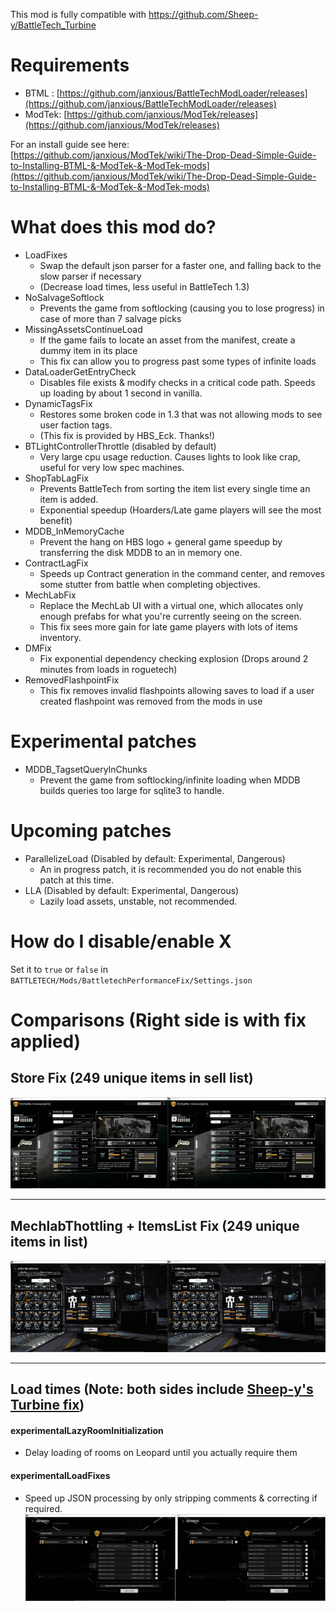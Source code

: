 This mod is fully compatible with https://github.com/Sheep-y/BattleTech_Turbine

# Requirements
- BTML  : [https://github.com/janxious/BattleTechModLoader/releases](https://github.com/janxious/BattleTechModLoader/releases)
- ModTek: [https://github.com/janxious/ModTek/releases](https://github.com/janxious/ModTek/releases)

For an install guide see here: [https://github.com/janxious/ModTek/wiki/The-Drop-Dead-Simple-Guide-to-Installing-BTML-&-ModTek-&-ModTek-mods](https://github.com/janxious/ModTek/wiki/The-Drop-Dead-Simple-Guide-to-Installing-BTML-&-ModTek-&-ModTek-mods)


# What does this mod do?
- LoadFixes
   - Swap the default json parser for a faster one, and falling back to the slow parser if necessary
   - (Decrease load times, less useful in BattleTech 1.3)
- NoSalvageSoftlock
   - Prevents the game from softlocking (causing you to lose progress) in case of more than 7 salvage picks
- MissingAssetsContinueLoad
   - If the game fails to locate an asset from the manifest, create a dummy item in its place
   - This fix can allow you to progress past some types of infinite loads
- DataLoaderGetEntryCheck
   - Disables file exists & modify checks in a critical code path. Speeds up loading by about 1 second in vanilla.
- DynamicTagsFix
   - Restores some broken code in 1.3 that was not allowing mods to see user faction tags.
   - (This fix is provided by HBS_Eck. Thanks!)
- BTLightControllerThrottle (disabled by default)
   - Very large cpu usage reduction. Causes lights to look like crap, useful for very low spec machines.
- ShopTabLagFix
   - Prevents BattleTech from sorting the item list every single time an item is added.
   - Exponential speedup (Hoarders/Late game players will see the most benefit)
- MDDB_InMemoryCache
   - Prevent the hang on HBS logo + general game speedup by transferring the disk MDDB to an in memory one.
- ContractLagFix
   - Speeds up Contract generation in the command center, and removes some stutter from battle when completing objectives.
- MechLabFix
   - Replace the MechLab UI with a virtual one, which allocates only enough prefabs for what you're currently seeing on the screen.
   - This fix sees more gain for late game players with lots of items inventory.
- DMFix
   - Fix exponential dependency checking explosion (Drops around 2 minutes from loads in roguetech)
- RemovedFlashpointFix
   - This fix removes invalid flashpoints allowing saves to load if a user created flashpoint was removed from the mods in use

# Experimental patches
- MDDB_TagsetQueryInChunks
   - Prevent the game from softlocking/infinite loading when MDDB builds queries too large for sqlite3 to handle.

# Upcoming patches
- ParallelizeLoad (Disabled by default: Experimental, Dangerous)
   - An in progress patch, it is recommended you do not enable this patch at this time.
- LLA (Disabled by default: Experimental, Dangerous)
   - Lazily load assets, unstable, not recommended.


# How do I disable/enable X
   Set it to `true` or `false` in `BATTLETECH/Mods/BattletechPerformanceFix/Settings.json`

# Comparisons (Right side is with fix applied)

## Store Fix (249 unique items in sell list) 
![](gifs/compare-store.gif)

---  

## MechlabThottling + ItemsList Fix (249 unique items in list)
![](gifs/compare-mechlab.gif)

---  

## Load times (Note: both sides include [Sheep-y's Turbine fix](https://github.com/Sheep-y/BattleTech_Turbine))
#### experimentalLazyRoomInitialization  
- Delay loading of rooms on Leopard until you actually require them  
#### experimentalLoadFixes  
- Speed up JSON processing by only stripping comments & correcting if required.  
![](gifs/compare-load-turbine-both.gif)
